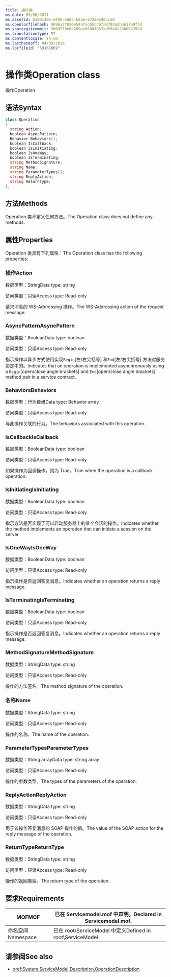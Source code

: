 ```yaml
---
title: 操作类
ms.date: 03/30/2017
ms.assetid: b19d1496-ef06-4d0c-b2ae-e728ec00cca0
ms.openlocfilehash: 9696a7f026e54afacb5ccbfa8703a2ba617a9f3d
ms.sourcegitcommit: 5b6d778ebb269ee6684fb57ad69a8c28b06235b9
ms.translationtype: MT
ms.contentlocale: zh-CN
ms.lasthandoff: 04/08/2019
ms.locfileid: "59165069"
---
```

# <a name="operation-class"></a><span data-ttu-id="89482-102">操作类</span><span class="sxs-lookup"><span data-stu-id="89482-102">Operation class</span></span>
<span data-ttu-id="89482-103">操作</span><span class="sxs-lookup"><span data-stu-id="89482-103">Operation</span></span>  
  
## <a name="syntax"></a><span data-ttu-id="89482-104">语法</span><span class="sxs-lookup"><span data-stu-id="89482-104">Syntax</span></span>  
  
```csharp
class Operation  
{  
  string Action;  
  boolean AsyncPattern;  
  Behavior Behaviors[];  
  boolean IsCallback;  
  boolean IsInitiating;  
  boolean IsOneWay;  
  boolean IsTerminating;  
  string MethodSignature;  
  string Name;  
  string ParameterTypes[];  
  string ReplyAction;  
  string ReturnType;  
};  
```  
  
## <a name="methods"></a><span data-ttu-id="89482-105">方法</span><span class="sxs-lookup"><span data-stu-id="89482-105">Methods</span></span>  
 <span data-ttu-id="89482-106">Operation 类不定义任何方法。</span><span class="sxs-lookup"><span data-stu-id="89482-106">The Operation class does not define any methods.</span></span>  
  
## <a name="properties"></a><span data-ttu-id="89482-107">属性</span><span class="sxs-lookup"><span data-stu-id="89482-107">Properties</span></span>  
 <span data-ttu-id="89482-108">Operation 类具有下列属性：</span><span class="sxs-lookup"><span data-stu-id="89482-108">The Operation class has the following properties:</span></span>  
  
### <a name="action"></a><span data-ttu-id="89482-109">操作</span><span class="sxs-lookup"><span data-stu-id="89482-109">Action</span></span>  
 <span data-ttu-id="89482-110">数据类型：String</span><span class="sxs-lookup"><span data-stu-id="89482-110">Data type: string</span></span>  
  
 <span data-ttu-id="89482-111">访问类型：只读</span><span class="sxs-lookup"><span data-stu-id="89482-111">Access type: Read-only</span></span>  
  
 <span data-ttu-id="89482-112">请求消息的 WS-Addressing 操作。</span><span class="sxs-lookup"><span data-stu-id="89482-112">The WS-Addressing action of the request message.</span></span>  
  
### <a name="asyncpattern"></a><span data-ttu-id="89482-113">AsyncPattern</span><span class="sxs-lookup"><span data-stu-id="89482-113">AsyncPattern</span></span>  
 <span data-ttu-id="89482-114">数据类型：Boolean</span><span class="sxs-lookup"><span data-stu-id="89482-114">Data type: boolean</span></span>  
  
 <span data-ttu-id="89482-115">访问类型：只读</span><span class="sxs-lookup"><span data-stu-id="89482-115">Access type: Read-only</span></span>  
  
 <span data-ttu-id="89482-116">指示操作以异步方式使用实现`Begin`[左/右尖括号] 和`End`[左/右尖括号] 方法对服务协定中的。</span><span class="sxs-lookup"><span data-stu-id="89482-116">Indicates that an operation is implemented asynchronously using a `Begin`[open/close angle brackets] and `End`[open/close angle brackets] method pair in a service contract.</span></span>  
  
### <a name="behaviors"></a><span data-ttu-id="89482-117">Behaviors</span><span class="sxs-lookup"><span data-stu-id="89482-117">Behaviors</span></span>  
 <span data-ttu-id="89482-118">数据类型：行为数组</span><span class="sxs-lookup"><span data-stu-id="89482-118">Data type: Behavior array</span></span>  
  
 <span data-ttu-id="89482-119">访问类型：只读</span><span class="sxs-lookup"><span data-stu-id="89482-119">Access type: Read-only</span></span>  
  
 <span data-ttu-id="89482-120">与此操作关联的行为。</span><span class="sxs-lookup"><span data-stu-id="89482-120">The behaviors associated with this operation.</span></span>  
  
### <a name="iscallback"></a><span data-ttu-id="89482-121">IsCallback</span><span class="sxs-lookup"><span data-stu-id="89482-121">IsCallback</span></span>  
 <span data-ttu-id="89482-122">数据类型：Boolean</span><span class="sxs-lookup"><span data-stu-id="89482-122">Data type: boolean</span></span>  
  
 <span data-ttu-id="89482-123">访问类型：只读</span><span class="sxs-lookup"><span data-stu-id="89482-123">Access type: Read-only</span></span>  
  
 <span data-ttu-id="89482-124">如果操作为回调操作，则为 True。</span><span class="sxs-lookup"><span data-stu-id="89482-124">True when the operation is a callback operation.</span></span>  
  
### <a name="isinitiating"></a><span data-ttu-id="89482-125">IsInitiating</span><span class="sxs-lookup"><span data-stu-id="89482-125">IsInitiating</span></span>  
 <span data-ttu-id="89482-126">数据类型：Boolean</span><span class="sxs-lookup"><span data-stu-id="89482-126">Data type: boolean</span></span>  
  
 <span data-ttu-id="89482-127">访问类型：只读</span><span class="sxs-lookup"><span data-stu-id="89482-127">Access type: Read-only</span></span>  
  
 <span data-ttu-id="89482-128">指示方法是否实现了可以启动服务器上的某个会话的操作。</span><span class="sxs-lookup"><span data-stu-id="89482-128">Indicates whether the method implements an operation that can initiate a session on the server.</span></span>  
  
### <a name="isoneway"></a><span data-ttu-id="89482-129">IsOneWay</span><span class="sxs-lookup"><span data-stu-id="89482-129">IsOneWay</span></span>  
 <span data-ttu-id="89482-130">数据类型：Boolean</span><span class="sxs-lookup"><span data-stu-id="89482-130">Data type: boolean</span></span>  
  
 <span data-ttu-id="89482-131">访问类型：只读</span><span class="sxs-lookup"><span data-stu-id="89482-131">Access type: Read-only</span></span>  
  
 <span data-ttu-id="89482-132">指示操作是否返回答复消息。</span><span class="sxs-lookup"><span data-stu-id="89482-132">Indicates whether an operation returns a reply message.</span></span>  
  
### <a name="isterminating"></a><span data-ttu-id="89482-133">IsTerminating</span><span class="sxs-lookup"><span data-stu-id="89482-133">IsTerminating</span></span>  
 <span data-ttu-id="89482-134">数据类型：Boolean</span><span class="sxs-lookup"><span data-stu-id="89482-134">Data type: boolean</span></span>  
  
 <span data-ttu-id="89482-135">访问类型：只读</span><span class="sxs-lookup"><span data-stu-id="89482-135">Access type: Read-only</span></span>  
  
 <span data-ttu-id="89482-136">指示操作是否返回答复消息。</span><span class="sxs-lookup"><span data-stu-id="89482-136">Indicates whether an operation returns a reply message.</span></span>  
  
### <a name="methodsignature"></a><span data-ttu-id="89482-137">MethodSignature</span><span class="sxs-lookup"><span data-stu-id="89482-137">MethodSignature</span></span>  
 <span data-ttu-id="89482-138">数据类型：String</span><span class="sxs-lookup"><span data-stu-id="89482-138">Data type: string</span></span>  
  
 <span data-ttu-id="89482-139">访问类型：只读</span><span class="sxs-lookup"><span data-stu-id="89482-139">Access type: Read-only</span></span>  
  
 <span data-ttu-id="89482-140">操作的方法签名。</span><span class="sxs-lookup"><span data-stu-id="89482-140">The method signature of the operation.</span></span>  
  
### <a name="name"></a><span data-ttu-id="89482-141">名称</span><span class="sxs-lookup"><span data-stu-id="89482-141">Name</span></span>  
 <span data-ttu-id="89482-142">数据类型：String</span><span class="sxs-lookup"><span data-stu-id="89482-142">Data type: string</span></span>  
  
 <span data-ttu-id="89482-143">访问类型：只读</span><span class="sxs-lookup"><span data-stu-id="89482-143">Access type: Read-only</span></span>  
  
 <span data-ttu-id="89482-144">操作的名称。</span><span class="sxs-lookup"><span data-stu-id="89482-144">The name of the operation.</span></span>  
  
### <a name="parametertypes"></a><span data-ttu-id="89482-145">ParameterTypes</span><span class="sxs-lookup"><span data-stu-id="89482-145">ParameterTypes</span></span>  
 <span data-ttu-id="89482-146">数据类型：String array</span><span class="sxs-lookup"><span data-stu-id="89482-146">Data type: string array</span></span>  
  
 <span data-ttu-id="89482-147">访问类型：只读</span><span class="sxs-lookup"><span data-stu-id="89482-147">Access type: Read-only</span></span>  
  
 <span data-ttu-id="89482-148">操作的参数类型。</span><span class="sxs-lookup"><span data-stu-id="89482-148">The types of the parameters of the operation.</span></span>  
  
### <a name="replyaction"></a><span data-ttu-id="89482-149">ReplyAction</span><span class="sxs-lookup"><span data-stu-id="89482-149">ReplyAction</span></span>  
 <span data-ttu-id="89482-150">数据类型：String</span><span class="sxs-lookup"><span data-stu-id="89482-150">Data type: string</span></span>  
  
 <span data-ttu-id="89482-151">访问类型：只读</span><span class="sxs-lookup"><span data-stu-id="89482-151">Access type: Read-only</span></span>  
  
 <span data-ttu-id="89482-152">用于该操作答复消息的 SOAP 操作的值。</span><span class="sxs-lookup"><span data-stu-id="89482-152">The value of the SOAP action for the reply message of the operation.</span></span>  
  
### <a name="returntype"></a><span data-ttu-id="89482-153">ReturnType</span><span class="sxs-lookup"><span data-stu-id="89482-153">ReturnType</span></span>  
 <span data-ttu-id="89482-154">数据类型：String</span><span class="sxs-lookup"><span data-stu-id="89482-154">Data type: string</span></span>  
  
 <span data-ttu-id="89482-155">访问类型：只读</span><span class="sxs-lookup"><span data-stu-id="89482-155">Access type: Read-only</span></span>  
  
 <span data-ttu-id="89482-156">操作的返回类型。</span><span class="sxs-lookup"><span data-stu-id="89482-156">The return type of the operation.</span></span>  
  
## <a name="requirements"></a><span data-ttu-id="89482-157">要求</span><span class="sxs-lookup"><span data-stu-id="89482-157">Requirements</span></span>  
  
|<span data-ttu-id="89482-158">MOF</span><span class="sxs-lookup"><span data-stu-id="89482-158">MOF</span></span>|<span data-ttu-id="89482-159">已在 Servicemodel.mof 中声明。</span><span class="sxs-lookup"><span data-stu-id="89482-159">Declared in Servicemodel.mof.</span></span>|  
|---------|-----------------------------------|  
|<span data-ttu-id="89482-160">命名空间</span><span class="sxs-lookup"><span data-stu-id="89482-160">Namespace</span></span>|<span data-ttu-id="89482-161">已在 root\ServiceModel 中定义</span><span class="sxs-lookup"><span data-stu-id="89482-161">Defined in root\ServiceModel</span></span>|  
  
## <a name="see-also"></a><span data-ttu-id="89482-162">请参阅</span><span class="sxs-lookup"><span data-stu-id="89482-162">See also</span></span>

- <xref:System.ServiceModel.Description.OperationDescription>
